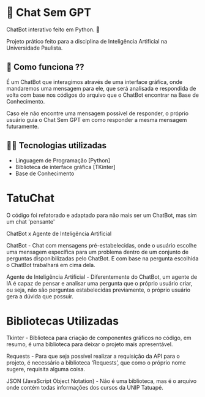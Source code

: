 # 🤖 Chat Sem GPT 

ChatBot interativo feito em Python. 🐍

Projeto prático feito para a disciplina de Inteligência Artificial na Universidade Paulista.

## 🤔 Como funciona ??

É um ChatBot que interagimos através de uma interface gráfica, onde mandaremos 
uma mensagem para ele, que será analisada e respondida de volta com base nos códigos do arquivo 
que o ChatBot encontrar na Base de Conhecimento. 

Caso ele não encontre uma mensagem possível de responder, o próprio usuário 
guia o Chat Sem GPT em como responder a mesma mensagem futuramente.

## 👨‍💻 Tecnologias utilizadas

- Linguagem de Programação [Python]
- Biblioteca de interface gráfica [TKinter]
- Base de Conhecimento

# TatuChat

O código foi refatorado e adaptado para não mais ser um ChatBot, mas sim um chat 'pensante'

ChatBot x Agente de Inteligência Artificial

ChatBot - Chat com mensagens pré-estabelecidas, onde o usuário escolhe uma mensagem específica para um problema dentro de um conjunto de perguntas disponibilizadas pelo ChatBot. E com base na pergunta escolhida o ChatBot trabalhará em cima dela.

Agente de Inteligência Artificial - Diferentemente do ChatBot, um agente de IA é capaz de pensar e analisar uma pergunta que o próprio usuário criar, ou seja, não são perguntas estabelecidas previamente, o próprio usuário gera a dúvida que possuir.

# Bibliotecas Utilizadas

Tkinter - Biblioteca para criação de componentes gráficos no código, em resumo, é uma biblioteca para deixar o projeto mais apresentável.

Requests - Para que seja possível realizar a requisição da API para o projeto, é necessário a biblioteca ‘Requests’, que como o próprio nome sugere, requisita alguma coisa.

JSON (JavaScript Object Notation) - Não é uma biblioteca, mas é o arquivo onde contém todas informações dos cursos da UNIP Tatuapé.
